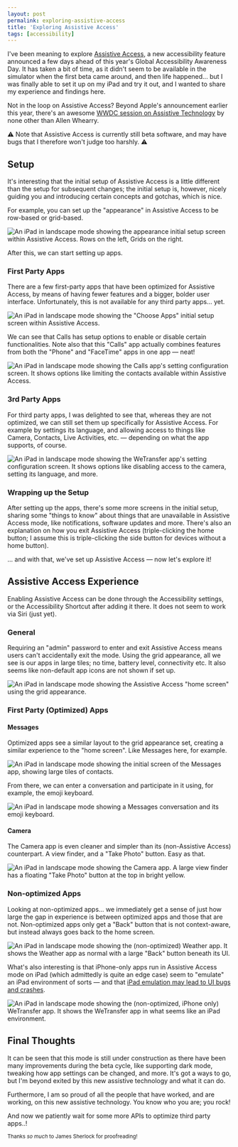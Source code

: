 ```yaml
---
layout: post
permalink: exploring-assistive-access
title: 'Exploring Assistive Access'
tags: [accessibility]
---
```


I've been meaning to explore [Assistive Access](https://www.apple.com/newsroom/2023/05/apple-previews-live-speech-personal-voice-and-more-new-accessibility-features/),
a new accessibility feature announced a few days ahead of this year's Global
Accessibility Awareness Day. It has taken a bit of time, as it didn't seem to
be available in the simulator when the first beta came around, and then life
happened... but I was finally able to set it up on my iPad and try it out, and
I wanted to share my experience and findings here.

<!--more-->

Not in the loop on Assistive Access? Beyond Apple's announcement earlier this
year, there's an awesome [WWDC session on Assistive Technology](https://developer.apple.com/videos/play/wwdc2023/10032/)
by none other than Allen Whearry.

⚠️ Note that Assistive Access is currently still beta software, and may have
bugs that I therefore won't judge too harshly. ⚠️

## Setup

It's interesting that the initial setup of Assistive Access is a little
different than the setup for subsequent changes; the initial setup is, however,
nicely guiding you and introducing certain concepts and gotchas, which is nice.

For example, you can set up the "appearance" in Assistive Access to be row-based
or grid-based.

![An iPad in landscape mode showing the appearance initial setup screen within Assistive Access. Rows on the left, Grids on the right.](./assets/blog-assets/assistive-access/setup-appearance.PNG)

After this, we can start setting up apps.

### First Party Apps

There are a few first-party apps that have been optimized for Assistive Access,
by means of having fewer features and a bigger, bolder user interface.
Unfortunately, this is not available for any third party apps... yet.

![An iPad in landscape mode showing the "Choose Apps" initial setup screen within Assistive Access.](./assets/blog-assets/assistive-access/setup-calls-setup.PNG)

We can see that Calls has setup options to enable or disable certain
functionalities. Note also that this "Calls" app actually combines features
from both the "Phone" and "FaceTime" apps in one app — neat!

![An iPad in landscape mode showing the Calls app's setting configuration screen. It shows options like limiting the contacts available within Assistive Access.](./assets/blog-assets/assistive-access/setup-calls-settings.PNG)

### 3rd Party Apps

For third party apps, I was delighted to see that, whereas they are not
optimized, we can still set them up specifically for Assistive Access. For
example by settings its language, and allowing access to things like Camera,
Contacts, Live Activities, etc. — depending on what the app supports, of course.

![An iPad in landscape mode showing the WeTransfer app's setting configuration screen. It shows options like disabling access to the camera, setting its language, and more.](./assets/blog-assets/assistive-access/setup-wetransfer.PNG)

### Wrapping up the Setup

After setting up the apps, there's some more screens in the initial setup,
sharing some "things to know" about things that are unavailable in Assistive
Access mode, like notifications, software updates and more. There's also an
explanation on how you exit Assistive Access (triple-clicking the home button;
I assume this is triple-clicking the side button for devices without a home
button).

... and with that, we've set up Assistive Access — now let's explore it!

## Assistive Access Experience

Enabling Assistive Access can be done through the Accessibility settings, or the
Accessibility Shortcut after adding it there. It does not seem to work via Siri
(just yet).

### General

Requiring an "admin" password to enter and exit Assistive Access means users
can't accidentally exit the mode. Using the grid appearance, all we see is our
apps in large tiles; no time, battery level, connectivity etc. It also seems
like non-default app icons are not shown if set up.

![An iPad in landscape mode showing the Assistive Access "home screen" using the grid appearance.](./assets/blog-assets/assistive-access/aa-entrance.png)

### First Party (Optimized) Apps

#### Messages

Optimized apps see a similar layout to the grid appearance set, creating a
similar experience to the "home screen". Like Messages here, for example.

![An iPad in landscape mode showing the initial screen of the Messages app, showing large tiles of contacts.](./assets/blog-assets/assistive-access/aa-messages.png)

From there, we can enter a conversation and participate in it using, for
example, the emoji keyboard.

![An iPad in landscape mode showing a Messages conversation and its emoji keyboard.](./assets/blog-assets/assistive-access/aa-messages-reply-emoji.png)

#### Camera

The Camera app is even cleaner and simpler than its (non-Assistive Access)
counterpart. A view finder, and a "Take Photo" button. Easy as that.

![An iPad in landscape mode showing the Camera app. A large view finder has a floating "Take Photo" button at the top in bright yellow.](./assets/blog-assets/assistive-access/aa-camera.png)

### Non-optimized Apps

Looking at non-optimized apps... we immediately get a sense of just how large
the gap in experience is between optimized apps and those that are not.
Non-optimized apps only get a "Back" button that is not context-aware, but
instead always goes back to the home screen.

![An iPad in landscape mode showing the (non-optimized) Weather app. It shows the Weather app as normal with a large "Back" button beneath its UI.](./assets/blog-assets/assistive-access/aa-weather.png)

What's also interesting is that iPhone-only apps run in Assistive Access mode
on iPad (which admittedly is quite an edge case) seem to "emulate" an iPad
environment of sorts — and that [iPad emulation may lead to UI bugs and crashes](https://iosdev.space/@bas/110796495277642770).

![An iPad in landscape mode showing the (non-optimized, iPhone only) WeTransfer app. It shows the WeTransfer app in what seems like an iPad environment.](./assets/blog-assets/assistive-access/iPad-emu.png)

## Final Thoughts

It can be seen that this mode is still under construction as there have been
many improvements during the beta cycle, like supporting dark mode, tweaking
how app settings can be changed, and more. It's got a ways to go, but I'm
beyond exited by this new assistive technology and what it can do.

Furthermore, I am so proud of all the people that have worked, and are working,
on this new assistive technology. You know who you are; you rock!

And now we patiently wait for some more APIs to optimize third party apps..!

<sub>Thanks _so much_ to James Sherlock for proofreading!</sub>
